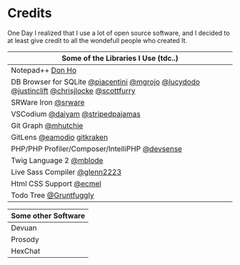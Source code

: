 # Credits

One Day I realized that I use a lot of open source software, and I decided to at least give credit to all the wondefull people who created It.

| Some of the Libraries I Use (tdc..)  |
| --- |
| Notepad++ [Don Ho](https://github.com/donho) |
| DB Browser for SQLite [@piacentini](https://github.com/piacentini) [@mgrojo](https://github.com/) [@lucydodo](https://github.com/lucydodo) [@justinclift](https://github.com/justinclift) [@chrisjlocke](https://github.com/chrisjlocke) [@scottfurry](https://github.com/scottfurry) |
| SRWare Iron [@srware](https://www.srware.net/)|
| VSCodium [@daiyam](https://github.com/daiyam) [@stripedpajamas](https://github.com/stripedpajamas) |
| Git Graph [@mhutchie](https://github.com/mhutchie) |
| GitLens [@eamodio](https://github.com/eamodio) [gitkraken](https://www.gitkraken.com/) |
| PHP/PHP Profiler/Composer/IntelliPHP [@devsense](https://github.com/devsense) |
| Twig Language 2 [@mblode](https://github.com/mblode) |
| Live Sass Compiler [@glenn2223](https://github.com/glenn2223) |
| Html CSS Support [@ecmel](https://github.com/ecmel) |
| Todo Tree [@Gruntfuggly](https://github.com/Gruntfuggly) |

| Some other Software |
| --- | 
| Devuan []()|
| Prosody []()|
| HexChat []()|
